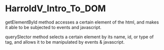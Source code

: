 # HarroldV_Intro_To_DOM
getElementById method accesses a certain element of the html, and makes it able to be subjected to events and javascript.

querySlector method selects a certain element by its name, id, or type of tag, and allows it to be manipulated by events & javascript.